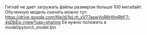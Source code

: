 Гитхаб не дает загружать файлы размером больше 100 мегабайт.
Обученную модель скачать можно тут: https://drive.google.com/file/d/1pLrh_xV77aswVoR6HIImRhF7-4sDbEq-/view?usp=sharing
Её нужно положить в model/pytorch_model.bin
